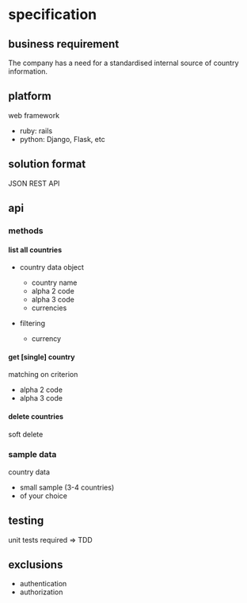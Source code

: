 # specification

## business requirement

The company has a need for a standardised internal source of country information.

## platform

web framework
- ruby: rails 
- python: Django, Flask, etc 

## solution format

JSON REST API

## api

### methods

#### list all countries

- country data object
    * country name
    * alpha 2 code
    * alpha 3 code
    * currencies

- filtering
    * currency

#### get [single] country

matching on criterion
- alpha 2 code
- alpha 3 code

#### delete countries

soft delete

### sample data

country data 
- small sample (3-4 countries)
- of your choice

##  testing

unit tests required => TDD

## exclusions

- authentication
- authorization

